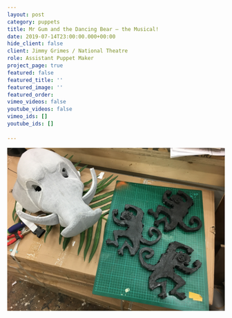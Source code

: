 ```yaml
---
layout: post
category: puppets
title: Mr Gum and the Dancing Bear – the Musical!
date: 2019-07-14T23:00:00.000+00:00
hide_client: false
client: Jimmy Grimes / National Theatre
role: Assistant Puppet Maker
project_page: true
featured: false
featured_title: ''
featured_image: ''
featured_order: 
vimeo_videos: false
youtube_videos: false
vimeo_ids: []
youtube_ids: []

---
```

![](/uploads/img_1150.JPG)
